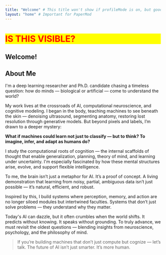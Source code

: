 ```yaml
---
title: "Welcome" # This title won't show if profileMode is on, but good for structure
layout: "home" # Important for PaperMod
---
```


<h1 style="color: red; background-color: yellow;">IS THIS VISIBLE?</h1>

## Welcome!

<div data-aos="fade-up" data-aos-delay="100">

## About Me

I'm a deep learning researcher and Ph.D. candidate chasing a timeless question: how do minds — biological or artificial — come to understand the world?

My work lives at the crossroads of AI, computational neuroscience, and cognitive modeling. I began in the body, teaching machines to see beneath the skin — denoising ultrasound, segmenting anatomy, restoring lost resolution through generative models. But beyond pixels and labels, I’m drawn to a deeper mystery:

**What if machines could learn not just to classify — but to think? To imagine, infer, and adapt as humans do?**

I study the computational roots of cognition — the internal scaffolds of thought that enable generalization, planning, theory of mind, and learning under uncertainty. I'm especially fascinated by how these mental structures arise, evolve, and support flexible intelligence.

To me, the brain isn’t just a metaphor for AI. It’s a proof of concept. A living demonstration that learning from noisy, partial, ambiguous data isn’t just possible — it’s natural, efficient, and robust.

Inspired by this, I build systems where perception, memory, and action are no longer siloed modules but intertwined faculties. Systems that don’t just solve problems — they understand why they matter.

Today's AI can dazzle, but it often crumbles when the world shifts. It predicts without knowing. It speaks without grounding. To truly advance, we must revisit the oldest questions — blending insights from neuroscience, psychology, and the philosophy of mind.

> If you’re building machines that don’t just compute but cognize — let’s talk.
> The future of AI isn’t just smarter. It’s more human.

</div>

